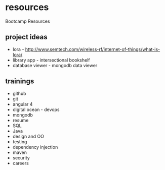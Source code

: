 # resources
Bootcamp Resources


## project ideas
* lora - http://www.semtech.com/wireless-rf/internet-of-things/what-is-lora/ 
* library app - intersectional bookshelf 
* database viewer - mongodb data viewer

## trainings 
* github
* git
* angular 4
* digital ocean - devops
* mongodb
* resume
* SQL
* Java
* design and OO
* testing
* dependency injection 
* maven
* security 
* careers  
